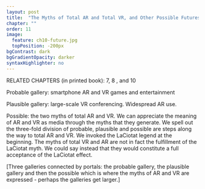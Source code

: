 ```yaml
---
layout: post
title:  "The Myths of Total AR and Total VR, and Other Possible Futures"
chapter: ""
order: 11
image:
  feature: ch10-future.jpg
  topPosition: -200px
bgContrast: dark
bgGradientOpacity: darker
syntaxHighlighter: no
---
```


RELATED CHAPTERS (in printed book):  7, 8 , and 10


Probable gallery: smartphone AR and VR games and entertainment

Plausible gallery: large-scale VR conferencing. Widespread AR use. 

Possible: the two myths of total AR and VR.
We can appreciate the meaning of AR and VR as media through the myths that they generate.
We spell out the three-fold division of probable, plausible and possible are steps along the way to total AR and VR. We invoked the LaCiotat legend at the beginning. 
The myths of total VR and AR are not in fact the fulfillment of the LaCiotat myth. We could say instead that they would constitute a full acceptance of the LaCiotat effect. 

[Three galleries connected by portals: the probable gallery, the plausible gallery and then the possible which is where the myths of AR and VR are expressed - perhaps the galleries get larger.]
